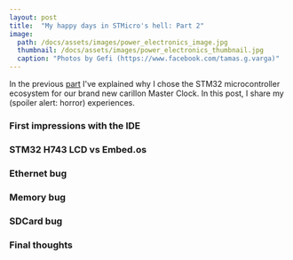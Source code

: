 ```yaml
---
layout: post
title:  "My happy days in STMicro's hell: Part 2"
image:
  path: /docs/assets/images/power_electronics_image.jpg
  thumbnail: /docs/assets/images/power_electronics_thumbnail.jpg
  caption: "Photos by Gefi (https://www.facebook.com/tamas.g.varga)"
---
```


In the previous [part](/2021/11/20/my-happy-days-in-stmicros-hell.html) I've explained why I chose the STM32 microcontroller ecosystem for our brand new carillon Master Clock. In this post, I share my (spoiler alert: horror) experiences.

### First impressions with the IDE

### STM32 H743 LCD vs Embed.os

### Ethernet bug

### Memory bug

### SDCard bug

### Final thoughts
